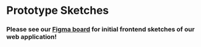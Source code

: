 # Prototype Sketches

### Please see our [Figma board](https://www.figma.com/board/0LgY2ftvTIBeJkuZTTfGq6/Datababes_Wireframes?node-id=0-1&t=9jyEO4u8v0PTAixc-1) for initial frontend sketches of our web application!
